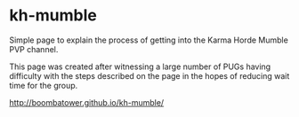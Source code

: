 kh-mumble
=========

Simple page to explain the process of getting into the Karma Horde Mumble PVP channel.

This page was created after witnessing a large number of PUGs having difficulty with the steps described on the page in the hopes of reducing wait time for the group.

http://boombatower.github.io/kh-mumble/
